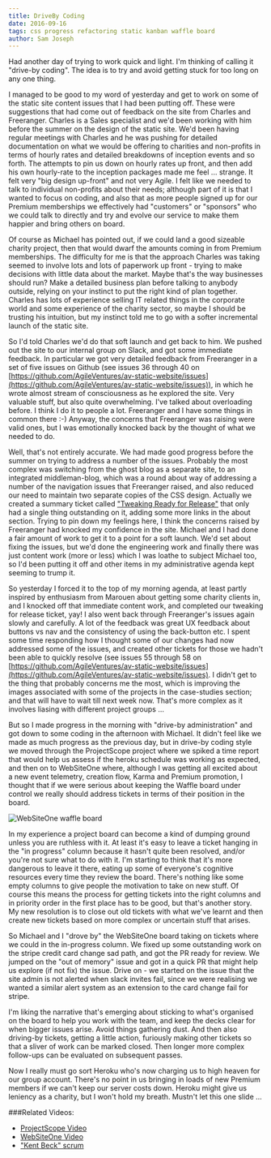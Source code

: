 ```yaml
---
title: DriveBy Coding
date: 2016-09-16
tags: css progress refactoring static kanban waffle board
author: Sam Joseph
---
```


Had another day of trying to work quick and light. I'm thinking of calling it "drive-by coding".  The idea is to try and avoid getting stuck for too long on any one thing.

I managed to be good to my word of yesterday and get to work on some of the static site content issues that I had been putting off.  These were suggestions that had come out of feedback on the site from Charles and Freeranger.  Charles is a Sales specialist and we'd been working with him before the summer on the design of the static site.  We'd been having regular meetings with Charles and he was pushing for detailed documentation on what we would be offering to charities and non-profits in terms of hourly rates and detailed breakdowns of inception events and so forth. The attempts to pin us down on hourly rates up front, and then add his own hourly-rate to the inception packages made me feel ... strange.  It felt very "big design up-front" and not very Agile.  I felt like we needed to talk to individual non-profits about their needs; although part of it is that I wanted to focus on coding, and also that as more people signed up for our Premium memberships we effectively had "customers" or "sponsors" who we could talk to directly and try and evolve our service to make them happier and bring others on board.

Of course as Michael has pointed out, if we could land a good sizeable charity project, then that would dwarf the amounts coming in from Premium memberships.  The difficulty for me is that the approach Charles was taking seemed to involve lots and lots of paperwork up front - trying to make decisions with little data about the market.  Maybe that's the way businesses should run?  Make a detailed business plan before talking to anybody outside, relying on your instinct to put the right kind of plan together.  Charles has lots of experience selling IT related things in the corporate world and some experience of the charity sector, so maybe I should be trusting his intuition, but my instinct told me to go with a softer incremental launch of the static site.

So I'd told Charles we'd do that soft launch and get back to him.  We pushed out the site to our internal group on Slack, and got some immediate feedback.  In particular we got very detailed feedback from Freeranger in a set of five issues on Github (see issues 36 through 40 on [https://github.com/AgileVentures/av-static-website/issues](https://github.com/AgileVentures/av-static-website/issues)), in which he wrote almost stream of consciousness as he explored the site.  Very valuable stuff, but also quite overwhelming.  I've talked about overloading before.  I think I do it to people a lot.  Freeranger and I have some things in common there :-)  Anyway, the concerns that Freeranger was raising were valid ones, but I was emotionally knocked back by the thought of what we needed to do.

Well, that's not entirely accurate.  We had made good progress before the summer on trying to address a number of the issues.  Probably the most complex was switching from the ghost blog as a separate site, to an integrated middleman-blog, which was a round about way of addressing a number of the navigation issues that Freeranger raised, and also reduced our need to maintain two separate copies of the CSS design.  Actually we created a summary ticket called ["Tweaking Ready for Release"](https://github.com/AgileVentures/av-static-website/issues/42) that only had a single thing outstanding on it, adding some more links in the about section.  Trying to pin down my feelings here, I think the concerns raised by Freeranger had knocked my confidence in the site.  Michael and I had done a fair amount of work to get it to a point for a soft launch.  We'd set about fixing the issues, but we'd done the engineering work and finally there was just content work (more or less) which I was loathe to subject Michael too, so I'd been putting it off and other items in my administrative agenda kept seeming to trump it.

So yesterday I forced it to the top of my morning agenda, at least partly inspired by enthusiasm from Marouen about getting some charity clients in, and I knocked off that immediate content work, and completed our tweaking for release ticket, yay!  I also went back through Freeranger's issues again slowly and carefully.  A lot of the feedback was great UX feedback about buttons vs nav and the consistency of using the back-button etc.  I spent some time responding how I thought some of our changes had now addressed some of the issues, and created other tickets for those we hadn't been able to quickly resolve (see issues 55 through 58 on [https://github.com/AgileVentures/av-static-website/issues](https://github.com/AgileVentures/av-static-website/issues).  I didn't get to the thing that probably concerns me the most, which is improving the images associated with some of the projects in the case-studies section; and that will have to wait till next week now.  That's more complex as it involves liasing with different project groups ...

But so I made progress in the morning with "drive-by administration" and got down to some coding in the afternoon with Michael.  It didn't feel like we made as much progress as the previous day, but in drive-by coding style we moved through the ProjectScope project where we spiked a time report that would help us assess if the heroku schedule was working as expected, and then on to WebSiteOne where, although I was getting all excited about a new event telemetry, creation flow, Karma and Premium promotion, I thought that if we were serious about keeping the Waffle board under control we really should address tickets in terms of their position in the board.

![WebSiteOne waffle board](https://www.dropbox.com/s/qunqy2wfgp00uja/Screenshot%202016-11-09%2011.11.40.png?dl=1)

In my experience a project board can become a kind of dumping ground unless you are ruthless with it.  At least it's easy to leave a ticket hanging in the "in progress" column because it hasn't quite been resolved, and/or you're not sure what to do with it.  I'm starting to think that it's more dangerous to leave it there, eating up some of everyone's cognitive resources every time they review the board.  There's nothing like some empty columns to give people the motivation to take on new stuff.  Of course this means the process for getting tickets into the right columns and in priority order in the first place has to be good, but that's another story.  My new resolution is to close out old tickets with what we've learnt and then create new tickets based on more complex or uncertain stuff that arises.

So Michael and I "drove by" the WebSiteOne board taking on tickets where we could in the in-progress column. We fixed up some outstanding work on the stripe credit card change sad path, and got the PR ready for review. We jumped on the "out of memory" issue and got in a quick PR that might help us explore (if not fix) the issue.  Drive on - we started on the issue that the site admin is not alerted when slack invites fail, since we were realising we wanted a similar alert system as an extension to the card change fail for stripe.

I'm liking the narrative that's emerging about sticking to what's organised on the board to help you work with the team, and keep the decks clear for when bigger issues arise.  Avoid things gathering dust.  And then also driving-by tickets, getting a little action, furiously making other tickets so that a sliver of work can be marked closed. Then longer more complex follow-ups can be evaluated on subsequent passes.

Now I really must go sort Heroku who's now charging us to high heaven for our group account.  There's no point in us bringing in loads of new Premium members if we can't keep our server costs down.  Heroku might give us leniency as a charity, but I won't hold my breath.  Mustn't let this one slide ...

###Related Videos:

* [ProjectScope Video](https://www.youtube.com/watch?v=Gx4mgVQuyzo)
* [WebSiteOne Video](https://www.youtube.com/watch?v=GDPrd9ixTAU)
* ["Kent Beck" scrum](https://www.youtube.com/watch?v=E5bH5F-EaOc)
